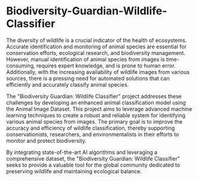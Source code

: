# Biodiversity-Guardian-Wildlife-Classifier

The diversity of wildlife is a crucial indicator of the health of ecosystems. Accurate identification and monitoring of animal species are essential for conservation efforts, ecological research, and biodiversity management. However, manual identification of animal species from images is time-consuming, requires expert knowledge, and is prone to human error. Additionally, with the increasing availability of wildlife images from various sources, there is a pressing need for automated solutions that can efficiently and accurately classify animal species.

The "Biodiversity Guardian: Wildlife Classifier" project addresses these challenges by developing an enhanced animal classification model using the Animal Image Dataset. This project aims to leverage advanced machine learning techniques to create a robust and reliable system for identifying various animal species from images. The primary goal is to improve the accuracy and efficiency of wildlife classification, thereby supporting conservationists, researchers, and environmentalists in their efforts to monitor and protect biodiversity.

By integrating state-of-the-art AI algorithms and leveraging a comprehensive dataset, the "Biodiversity Guardian: Wildlife Classifier" seeks to provide a valuable tool for the global community dedicated to preserving wildlife and maintaining ecological balance.
